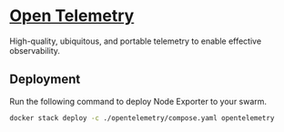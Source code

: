 # [Open Telemetry](https://opentelemetry.io/)

High-quality, ubiquitous, and portable telemetry to enable effective observability.

## Deployment

Run the following command to deploy Node Exporter to your swarm.

```bash
docker stack deploy -c ./opentelemetry/compose.yaml opentelemetry
```
